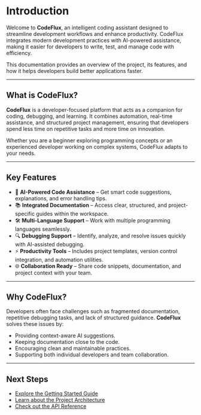 # Introduction

Welcome to **CodeFlux**, an intelligent coding assistant designed to streamline development workflows and enhance productivity. CodeFlux integrates modern development practices with AI-powered assistance, making it easier for developers to write, test, and manage code with efficiency.

This documentation provides an overview of the project, its features, and how it helps developers build better applications faster.

---

## What is CodeFlux?

**CodeFlux** is a developer-focused platform that acts as a companion for coding, debugging, and learning. It combines automation, real-time assistance, and structured project management, ensuring that developers spend less time on repetitive tasks and more time on innovation.

Whether you are a beginner exploring programming concepts or an experienced developer working on complex systems, CodeFlux adapts to your needs.

---

## Key Features

- 🚀 **AI-Powered Code Assistance** – Get smart code suggestions, explanations, and error handling tips.  
- 📚 **Integrated Documentation** – Access clear, structured, and project-specific guides within the workspace.  
- 🛠️ **Multi-Language Support** – Work with multiple programming languages seamlessly.  
- 🔍 **Debugging Support** – Identify, analyze, and resolve issues quickly with AI-assisted debugging.  
- ⚡ **Productivity Tools** – Includes project templates, version control integration, and automation utilities.  
- 🌐 **Collaboration Ready** – Share code snippets, documentation, and project context with your team.  

---

## Why CodeFlux?

Developers often face challenges such as fragmented documentation, repetitive debugging tasks, and lack of structured guidance. **CodeFlux** solves these issues by:

- Providing context-aware AI suggestions.  
- Keeping documentation close to the code.  
- Encouraging clean and maintainable practices.  
- Supporting both individual developers and team collaboration.  

---

## Next Steps

- [Explore the Getting Started Guide](#)  
- [Learn about the Project Architecture](#)  
- [Check out the API Reference](#)  
